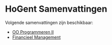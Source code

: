 # HoGent Samenvattingen

Volgende samenvattingen zijn beschikbaar:

* [OO Programmeren II](https://github.com/RobinMalfait/HoGent-Samenvattingen/blob/master/OO%20Progammeren%20II.md)
* [Financieel Management](https://github.com/RobinMalfait/HoGent-Samenvattingen/blob/master/Financieel%20Management.md)
